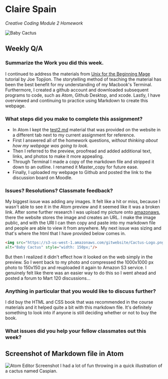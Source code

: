 # Claire Spain
*Creative Coding Module 2 Homework*

![Baby Cactus](https://s3-us-west-1.amazonaws.com/gitwebsite/Cactus-Logo.png)

## Weekly Q/A
### Summarize the Work you did this week.
I continued to address the materials from [Unix for the Beginning Mage](http://unixmages.com/ufbm.pdf) tutorial by Joe Topjion. The storytelling method of teaching the material has been the best benefit for my understanding of my Macbook's Terminal. Furthermore, I created a github account and downloaded subsequent programs to code, such as Atom, Github Desktop, and xcode. Lastly, I have overviewed and continuing to practice using Markdown to create this webpage.

### What steps did you make to complete this assignment?
 - In Atom I kept the [test2.md](https://montana-media-arts.github.io/creative-coding-1/modules/week-2/markup/) material that was provided on the website in a different tab next to my current assignment for reference.
 - First I answered all of the homework questions, *without thinking about how my webpage was going to look.*
 - Then I referred to the preview, proofread and added additional text, links, and photos to make it more appealing.
 - Through Terminal I made a copy of the markdown file and stripped it down to an outline. I renamed it Master_copy for future ease.
 - Finally, I uploaded my webpage to Github and posted the link to the discussion board on Moodle.

### Issues? Resolutions? Classmate feedback?
My biggest issue was adding any images. It felt like a hit or miss, because I wasn't able to see it in the Atom preview and it seemed like it was a broken link. After some further research I was upload my picture onto [amazonaws](https://aws.amazon.com/console/), there the website stores the image and creates an URL. I make the image public, and with the URl I can then copy and paste into my markdown file and people are able to view it from anywhere. My next issue was sizing and that's where the html that I have provided below comes in.
```html
<img src="https://s3-us-west-1.amazonaws.com/gitwebsite/Cactus-Logo.png"
alt="Baby Cactus" style="width: 150px;"/>
```
But then I realized it didn't effect how it looked on the web simply in the preview. So I went back to my photo and compressed the 1000x1000 px photo to 150x150 px and reuploaded it again to Amazon S3 service. I genuinely felt like there was an easier way to do this so I went ahead and posted a forum to Mart 120 discussions...
### Anything in particular that you would like to discuss further?
I did buy the HTML and CSS book that was recommended in the course materials and it helped quite a bit with this markdown file. It's definitely something to look into if anyone is still deciding whether or not to buy the book.
### What issues did you help your fellow classmates out this week?

## Screenshot of Markdown file in Atom

![Atom Editor Screenshot](https://s3-us-west-1.amazonaws.com/gitwebsite/screenshoteditor.png)
I had a lot of fun throwing in a quick illustration of a cactus named Caspian.

